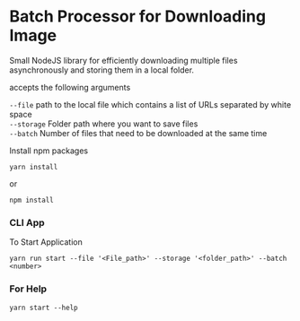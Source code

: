 # Batch Processor for Downloading Image

Small NodeJS library for efficiently downloading multiple files asynchronously and storing them in a local folder.

accepts the following arguments

`--file` path to the local file which contains a list of URLs separated by white space  
`--storage` Folder path where you want to save files  
`--batch` Number of files that need to be downloaded at the same time


Install npm packages

```
yarn install
```
or

```
npm install
```

### CLI App
To Start Application
```
yarn run start --file '<File_path>' --storage '<folder_path>' --batch <number>
```

### For Help
```
yarn start --help
```
